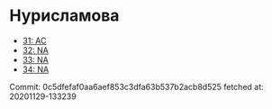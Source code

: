 # Нурисламова
- [31: AC](31.md)
- [32: NA](32.md)
- [33: NA](33.md)
- [34: NA](34.md)

Commit: 0c5dfefaf0aa6aef853c3dfa63b537b2acb8d525
 fetched at: 20201129-133239
